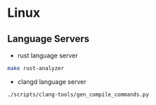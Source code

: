 # Linux

## Language Servers

- rust language server

```bash
make rust-analyzer
```

- clangd language server

```bash
./scripts/clang-tools/gen_compile_commands.py
```
